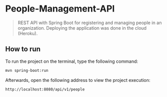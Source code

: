 # People-Management-API
> REST API with Spring Boot for registering and managing people in an organization. Deploying the application was done in the cloud (Heroku).

## How to run
To run the project on the terminal, type the following command:
```sh
mvn spring-boot:run
```

Afterwards, open the following address to view the project execution:
```
http://localhost:8080/api/v1/people
```


